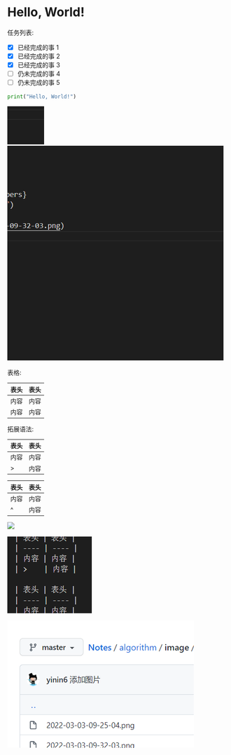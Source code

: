 # Hello, World!
任务列表:

- [x] 已经完成的事 1
- [x] 已经完成的事 2
- [x] 已经完成的事 3
- [ ] 仍未完成的事 4
- [ ] 仍未完成的事 5

```python {.line-numbers}
print("Hello, World!")
```
![](image/2022-03-03-09-32-03.png)
![](image/2022-03-03-09-32-27.png)

表格:

| 表头 | 表头 |
| ---- | ---- |
| 内容 | 内容 |
| 内容 | 内容 |

拓展语法:

| 表头 | 表头 |
| ---- | ---- |
| 内容 | 内容 |
| >    | 内容 |

| 表头 | 表头 |
| ---- | ---- |
| 内容 | 内容 |
| ^    | 内容 |![](image/2022-03-03-09-38-22.png)
![](https://pic3.58cdn.com.cn/nowater/webim/big/n_v2051b1430da2642739532bed5c01bd510.png)


![](image/2022-03-03-10-40-48.png)


![](image/2022-03-03-10-45-46.png)